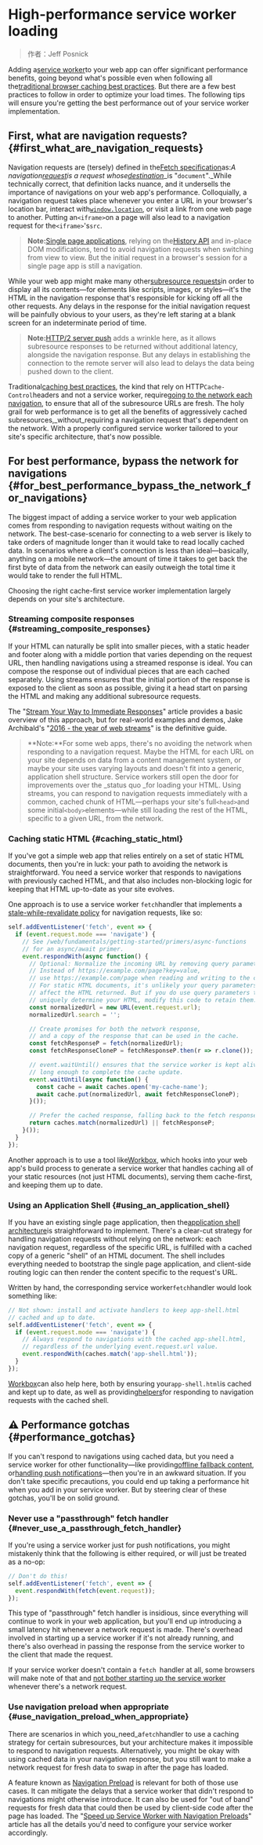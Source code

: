 # High-performance service worker loading

> 作者：Jeff Posnick

Adding a[service worker](https://developers.google.com/web/fundamentals/getting-started/primers/service-workers?hl=zh-cn)to your web app can offer significant performance benefits, going beyond what's possible even when following all the[traditional browser caching best practices](../../performance/optimizing-content-efficiency/http-caching-hl=zh-cn.html). But there are a few best practices to follow in order to optimize your load times. The following tips will ensure you're getting the best performance out of your service worker implementation.

## First, what are navigation requests? {#first_what_are_navigation_requests}

Navigation requests are \(tersely\) defined in the[Fetch specification](https://fetch.spec.whatwg.org/#navigation-request)as:_A navigation_[_request_](https://fetch.spec.whatwg.org/#concept-request)_is a request whose_[_destination_](https://fetch.spec.whatwg.org/#concept-request-destination)\_is "`document`".\_While technically correct, that definition lacks nuance, and it undersells the importance of navigations on your web app's performance. Colloquially, a navigation request takes place whenever you enter a URL in your browser's location bar, interact with[`window.location`](https://developer.mozilla.org/en-US/docs/Web/API/Window/location), or visit a link from one web page to another. Putting an`<iframe>`on a page will also lead to a navigation request for the`<iframe>`'s`src`.

> **Note:**[Single page applications](https://en.wikipedia.org/wiki/Single-page_application), relying on the[History API](https://developer.mozilla.org/en-US/docs/Web/API/History_API) and in-place DOM modifications, tend to avoid navigation requests when switching from view to view. But the initial request in a browser's session for a single page app is still a navigation.

While your web app might make many other[subresource requests](https://fetch.spec.whatwg.org/#subresource-request)in order to display all its contents—for elements like scripts, images, or styles—it's the HTML in the navigation response that's responsible for kicking off all the other requests. Any delays in the response for the initial navigation request will be painfully obvious to your users, as they're left staring at a blank screen for an indeterminate period of time.

> **Note:**[HTTP/2 server push](../../performance/http2/index-hl=zh-cn.html#server_push) adds a wrinkle here, as it allows subresource responses to be returned without additional latency, alongside the navigation response. But any delays in establishing the connection to the remote server will also lead to delays the data being pushed down to the client.

Traditional[caching best practices](../../performance/optimizing-content-efficiency/http-caching-hl=zh-cn.html#top_of_page), the kind that rely on HTTP`Cache-Control`headers and not a service worker, require[going to the network each navigation](../../performance/optimizing-content-efficiency/http-caching-hl=zh-cn.html#invalidating_and_updating_cached_responses), to ensure that all of the subresource URLs are fresh. The holy grail for web performance is to get all the benefits of aggressively cached subresources,\_without\_requiring a navigation request that's dependent on the network. With a properly configured service worker tailored to your site's specific architecture, that's now possible.

## For best performance, bypass the network for navigations {#for_best_performance_bypass_the_network_for_navigations}

The biggest impact of adding a service worker to your web application comes from responding to navigation requests without waiting on the network. The best-case-scenario for connecting to a web server is likely to take orders of magnitude longer than it would take to read locally cached data. In scenarios where a client's connection is less than ideal—basically, anything on a mobile network—the amount of time it takes to get back the first byte of data from the network can easily outweigh the total time it would take to render the full HTML.

Choosing the right cache-first service worker implementation largely depends on your site's architecture.

### Streaming composite responses {#streaming_composite_responses}

If your HTML can naturally be split into smaller pieces, with a static header and footer along with a middle portion that varies depending on the request URL, then handling navigations using a streamed response is ideal. You can compose the response out of individual pieces that are each cached separately. Using streams ensures that the initial portion of the response is exposed to the client as soon as possible, giving it a head start on parsing the HTML and making any additional subresource requests.

The "[Stream Your Way to Immediate Responses](https://developers.google.com/web/updates/2016/06/sw-readablestreams?hl=zh-cn)" article provides a basic overview of this approach, but for real-world examples and demos, Jake Archibald's "[2016 - the year of web streams](https://jakearchibald.com/2016/streams-ftw/)" is the definitive guide.

> **Note:**For some web apps, there's no avoiding the network when responding to a navigation request. Maybe the HTML for each URL on your site depends on data from a content management system, or maybe your site uses varying layouts and doesn't fit into a generic, application shell structure. Service workers still open the door for improvements over the \_status quo \_for loading your HTML. Using streams, you can respond to navigation requests immediately with a common, cached chunk of HTML—perhaps your site's full`<head>`and some initial`<body>`elements—while still loading the rest of the HTML, specific to a given URL, from the network.

### Caching static HTML {#caching_static_html}

If you've got a simple web app that relies entirely on a set of static HTML documents, then you're in luck: your path to avoiding the network is straightforward. You need a service worker that responds to navigations with previously cached HTML, and that also includes non-blocking logic for keeping that HTML up-to-date as your site evolves.

One approach is to use a service worker `fetch`handler that implements a [stale-while-revalidate policy](../../instant-and-offline/offline-cookbook/index-hl=zh-cn.html#stale-while-revalidate) for navigation requests, like so:

```js
self.addEventListener('fetch', event => {
  if (event.request.mode === 'navigate') {
    // See /web/fundamentals/getting-started/primers/async-functions
    // for an async/await primer.
    event.respondWith(async function() {
      // Optional: Normalize the incoming URL by removing query parameters.
      // Instead of https://example.com/page?key=value,
      // use https://example.com/page when reading and writing to the cache.
      // For static HTML documents, it's unlikely your query parameters will
      // affect the HTML returned. But if you do use query parameters that
      // uniquely determine your HTML, modify this code to retain them.
      const normalizedUrl = new URL(event.request.url);
      normalizedUrl.search = '';

      // Create promises for both the network response,
      // and a copy of the response that can be used in the cache.
      const fetchResponseP = fetch(normalizedUrl);
      const fetchResponseCloneP = fetchResponseP.then(r => r.clone());

      // event.waitUntil() ensures that the service worker is kept alive
      // long enough to complete the cache update.
      event.waitUntil(async function() {
        const cache = await caches.open('my-cache-name');
        await cache.put(normalizedUrl, await fetchResponseCloneP);
      }());

      // Prefer the cached response, falling back to the fetch response.
      return caches.match(normalizedUrl) || fetchResponseP;
    }());
  }
});
```

Another approach is to use a tool like[Workbox](https://workboxjs.org/), which hooks into your web app's build process to generate a service worker that handles caching all of your static resources \(not just HTML documents\), serving them cache-first, and keeping them up to date.

### Using an Application Shell {#using_an_application_shell}

If you have an existing single page application, then the[application shell architecture](../../architecture/app-shell-hl=zh-cn.html)is straightforward to implement. There's a clear-cut strategy for handling navigation requests without relying on the network: each navigation request, regardless of the specific URL, is fulfilled with a cached copy of a generic "shell" of an HTML document. The shell includes everything needed to bootstrap the single page application, and client-side routing logic can then render the content specific to the request's URL.

Written by hand, the corresponding service worker`fetch`handler would look something like:

```js
// Not shown: install and activate handlers to keep app-shell.html
// cached and up to date.
self.addEventListener('fetch', event => {
  if (event.request.mode === 'navigate') {
    // Always respond to navigations with the cached app-shell.html,
    // regardless of the underlying event.request.url value.
    event.respondWith(caches.match('app-shell.html'));
  }
});
```

[Workbox](https://workboxjs.org/)can also help here, both by ensuring your`app-shell.html`is cached and kept up to date, as well as providing[helpers](https://workboxjs.org/reference-docs/latest/module-workbox-sw.Router.html#registerNavigationRoute)for responding to navigation requests with the cached shell.

## ⚠️ Performance gotchas {#performance_gotchas}

If you can't respond to navigations using cached data, but you need a service worker for other functionality—like providing[offline fallback content](../../instant-and-offline/offline-cookbook/index-hl=zh-cn.html#generic-fallback), or[handling push notifications](https://developers.google.com/web/fundamentals/getting-started/codelabs/push-notifications/?hl=zh-cn)—then you're in an awkward situation. If you don't take specific precautions, you could end up taking a performance hit when you add in your service worker. But by steering clear of these gotchas, you'll be on solid ground.

### Never use a "passthrough" fetch handler {#never_use_a_passthrough_fetch_handler}

If you're using a service worker just for push notifications, you might mistakenly think that the following is either required, or will just be treated as a no-op:

```js
// Don't do this!
self.addEventListener('fetch', event => {
  event.respondWith(fetch(event.request));
});
```

This type of "passthrough" fetch handler is insidious, since everything will continue to work in your web application, but you'll end up introducing a small latency hit whenever a network request is made. There's overhead involved in starting up a service worker if it's not already running, and there's also overhead in passing the response from the service worker to the client that made the request.

If your service worker doesn't contain a `fetch `handler at all, some browsers will make note of that and [not bother starting up the service worker](https://github.com/w3c/ServiceWorker/issues/718) whenever there's a network request.

### Use navigation preload when appropriate {#use_navigation_preload_when_appropriate}

There are scenarios in which you\_need\_a`fetch`handler to use a caching strategy for certain subresources, but your architecture makes it impossible to respond to navigation requests. Alternatively, you might be okay with using cached data in your navigation response, but you still want to make a network request for fresh data to swap in after the page has loaded.

A feature known as [Navigation Preload](https://developer.mozilla.org/en-US/docs/Web/API/NavigationPreloadManager) is relevant for both of those use cases. It can mitigate the delays that a service worker that didn't respond to navigations might otherwise introduce. It can also be used for "out of band" requests for fresh data that could then be used by client-side code after the page has loaded. The "[Speed up Service Worker with Navigation Preloads](https://developers.google.com/web/updates/2017/02/navigation-preload?hl=zh-cn)" article has all the details you'd need to configure your service worker accordingly.

